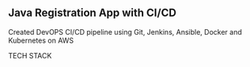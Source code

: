 ## Java Registration App with CI/CD

Created DevOPS CI/CD pipeline using Git, Jenkins, Ansible, Docker and Kubernetes on AWS

TECH STACK